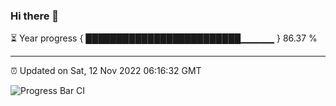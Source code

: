 ### Hi there 👋

⏳ Year progress { █████████████████████████▁▁▁▁▁ } 86.37 %

---

⏰ Updated on Sat, 12 Nov 2022 06:16:32 GMT

![Progress Bar CI](https://github.com/liununu/liununu/workflows/Progress%20Bar%20CI/badge.svg)

